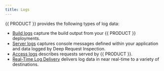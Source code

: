 ```yaml
---
title: Logs
---
```


{{ PRODUCT }} provides the following types of log data:

- [Build logs](/guides/logs/build_logs) capture the build output from your {{ PRODUCT }} deployments.
- [Server logs](/guides/logs/server_logs) captures console messages defined within your application and data logged by Deep Request Inspection.
- [Access logs](/guides/logs/access_logs) describes requests served by {{ PRODUCT }}.
- [Real-Time Log Delivery](/guides/logs/rtld) delivers log data in near real-time to a variety of destinations. 
